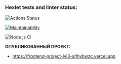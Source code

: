### Hexlet tests and linter status:
![Actions Status](/workflows/hexlet-check/badge.svg)

[![Maintainability](https://api.codeclimate.com/v1/badges/6e86ac6ae64285a21f38/maintainability)](https://codeclimate.com/github/rinamint/frontend-project-lvl3/maintainability)

![Node.js CI](https://github.com/rinamint/frontend-project-lvl3/workflows/Node.js%20CI/badge.svg)

__ОПУБЛИКОВАННЫЙ ПРОЕКТ:__ 
- https://frontend-project-lvl3-aifhybwzc.vercel.app
